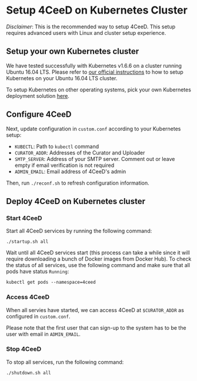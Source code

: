 Setup 4CeeD on Kubernetes Cluster 
====

*Disclaimer*: This is the recommended way to setup 4CeeD. This setup requires advanced users with Linux and cluster setup experience.

## Setup your own Kubernetes cluster

We have tested successfully with Kubernetes v1.6.6 on a cluster running Ubuntu 16.04 LTS. Please refer to [our official instructions](k8s_setup_ubuntu.md) to how to setup Kubernetes on your Ubuntu 16.04 LTS cluster.

To setup Kubernetes on other operating systems, pick your own Kubernetes deployment solution [here](https://kubernetes.io/docs/setup/pick-right-solution/). 

## Configure 4CeeD

Next, update configuration in `custom.conf` according to your Kubernetes setup:

* `KUBECTL`: Path to `kubectl` command
* `CURATOR_ADDR`: Addresses of the Curator and Uploader 
* `SMTP_SERVER`: Address of your SMTP server. Comment out or leave empty if email verification is not required
* `ADMIN_EMAIL`: Email address of 4CeeD's admin

Then, run `./reconf.sh` to refresh configuration information.

## Deploy 4CeeD on Kubernetes cluster

### Start 4CeeD 

Start all 4CeeD services by running the following command:
```
./startup.sh all
```

Wait until all 4CeeD services start (this process can take a while since it will require downloading a bunch of Docker images from Docker Hub). To check the status of all services, use the following command and make sure that all pods have status `Running`:

```
kubectl get pods --namespace=4ceed
```

### Access 4CeeD
When all servies have started, we can access 4CeeD at `$CURATOR_ADDR` as configured in `custom.conf`.

Please note that the first user that can sign-up to the system has to be the user with email in `ADMIN_EMAIL`.

### Stop 4CeeD
To stop all services, run the following command:
```
./shutdown.sh all
```


